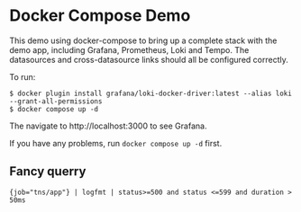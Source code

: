 # Docker Compose Demo

This demo using docker-compose to bring up a complete stack with the demo app, including Grafana, Prometheus, Loki and Tempo.
The datasources and cross-datasource links should all be configured correctly.

To run:

```shell
$ docker plugin install grafana/loki-docker-driver:latest --alias loki --grant-all-permissions
$ docker compose up -d
```

The navigate to http://localhost:3000 to see Grafana.

If you have any problems, run `docker compose up -d` first.


## Fancy querry
```
{job="tns/app"} | logfmt | status>=500 and status <=599 and duration > 50ms
```